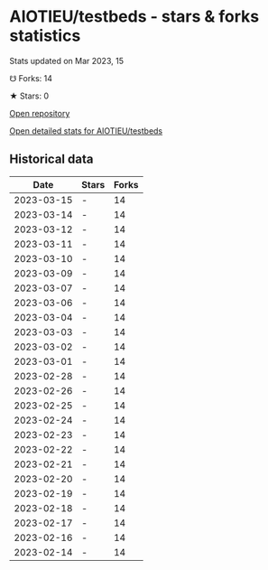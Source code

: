 # AIOTIEU/testbeds - stars & forks statistics

Stats updated on Mar 2023, 15

☋ Forks: 14

★ Stars: 0

[Open repository](https://github.com/AIOTIEU/testbeds)

[Open detailed stats for AIOTIEU/testbeds](https://reviewgithub.com/rep/AIOTIEU/testbeds)

## Historical data
| Date | Stars | Forks |
|------|-------|-------|
| 2023-03-15 | - | 14 | 
| 2023-03-14 | - | 14 | 
| 2023-03-12 | - | 14 | 
| 2023-03-11 | - | 14 | 
| 2023-03-10 | - | 14 | 
| 2023-03-09 | - | 14 | 
| 2023-03-07 | - | 14 | 
| 2023-03-06 | - | 14 | 
| 2023-03-04 | - | 14 | 
| 2023-03-03 | - | 14 | 
| 2023-03-02 | - | 14 | 
| 2023-03-01 | - | 14 | 
| 2023-02-28 | - | 14 | 
| 2023-02-26 | - | 14 | 
| 2023-02-25 | - | 14 | 
| 2023-02-24 | - | 14 | 
| 2023-02-23 | - | 14 | 
| 2023-02-22 | - | 14 | 
| 2023-02-21 | - | 14 | 
| 2023-02-20 | - | 14 | 
| 2023-02-19 | - | 14 | 
| 2023-02-18 | - | 14 | 
| 2023-02-17 | - | 14 | 
| 2023-02-16 | - | 14 | 
| 2023-02-14 | - | 14 | 

